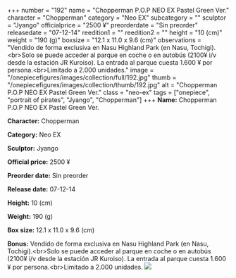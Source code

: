 +++
number = "192"
name = "Chopperman P.O.P NEO EX Pastel Green Ver."
character = "Chopperman"
category = "Neo EX"
subcategory = ""
sculptor = "Jyango"
officialprice = "2500 ¥"
preorderdate = "Sin preorder"
releasedate = "07-12-14"
reedition1 = ""
reedition2 = ""
height = "10 (cm)"
weight = "190 (g)"
boxsize = "12.1 x 11.0 x 9.6 (cm)"
observations = "Vendido de forma exclusiva en Nasu Highland Park (en Nasu, Tochigi).&lt;br&gt;Solo se puede acceder al parque en coche o en autobús (2100¥ i/v desde la estación JR Kuroiso). La entrada al parque cuesta 1.600 ¥ por persona.&lt;br&gt;Limitado a 2.000 unidades."
image = "/onepiecefigures/images/collection/full/192.jpg"
thumb = "/onepiecefigures/images/collection/thumb/192.jpg"
alt = "Chopperman P.O.P NEO EX Pastel Green Ver."
class = "neo-ex"
tags = ["onepiece", "portrait of pirates", "Jyango", "Chopperman"]
+++
**Name:** Chopperman P.O.P NEO EX Pastel Green Ver.

**Character:** Chopperman

**Category:** Neo EX 

**Sculptor:** Jyango

**Official price:** 2500 ¥

**Preorder date:** Sin preorder

**Release date:** 07-12-14

**Height:** 10 (cm)

**Weight:** 190 (g)

**Box size:** 12.1 x 11.0 x 9.6 (cm)

**Bonus:** Vendido de forma exclusiva en Nasu Highland Park (en Nasu, Tochigi).&lt;br&gt;Solo se puede acceder al parque en coche o en autobús (2100¥ i/v desde la estación JR Kuroiso). La entrada al parque cuesta 1.600 ¥ por persona.&lt;br&gt;Limitado a 2.000 unidades.
<img src="/onepiecefigures/images/collection/thumb/192.jpg">